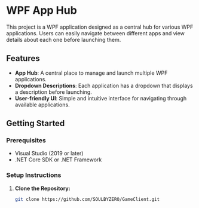 # WPF App Hub

This project is a WPF application designed as a central hub for various WPF applications. Users can easily navigate between different apps and view details about each one before launching them.

## Features
- **App Hub**: A central place to manage and launch multiple WPF applications.
- **Dropdown Descriptions**: Each application has a dropdown that displays a description before launching.
- **User-friendly UI**: Simple and intuitive interface for navigating through available applications.

## Getting Started

### Prerequisites
- Visual Studio (2019 or later)
- .NET Core SDK or .NET Framework

### Setup Instructions
1. **Clone the Repository:**
   ```bash
   git clone https://github.com/SOULBYZERO/GameClient.git

